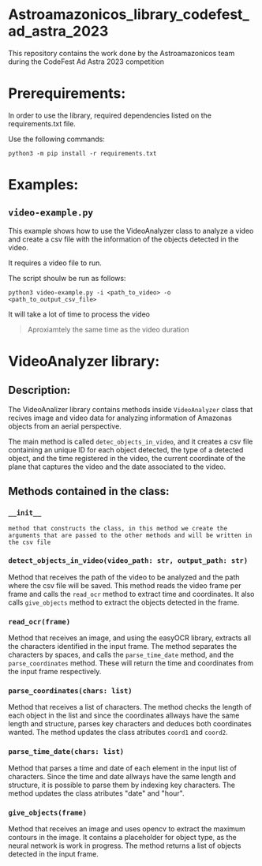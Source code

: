 # Astroamazonicos_library_codefest_ad_astra_2023
This repository contains the work done by the Astroamazonicos team during the CodeFest Ad Astra 2023 competition

# Prerequirements:
In order to use the library, required dependencies listed on the requirements.txt file.

Use the following commands:

```
python3 -m pip install -r requirements.txt
```

# Examples:

## `video-example.py`

This example shows how to use the VideoAnalyzer class to analyze a video and create a csv file with the information of the objects detected in the video.

It requires a video file to run.

The script shoulw be run as follows:
```
python3 video-example.py -i <path_to_video> -o <path_to_output_csv_file>
```

It will take a lot of time to process the video
> Aproxiamtely the same time as the video duration


# VideoAnalyzer library:
## Description:
The VideoAnalizer library contains methods inside `VideoAnalyzer` class that recives image and video data for analyzing information of Amazonas objects from an aerial perspective.

The main method is called `detec_objects_in_video`, and it creates a csv file containing an unique ID for each object detected, the type of a detected object, and the time registered in the video, the current coordinate of the plane that captures the video and the date associated to the video.
## Methods contained in the class:

### `__init__`
    method that constructs the class, in this method we create the arguments that are passed to the other methods and will be written in the csv file 
### `detect_objects_in_video(video_path: str, output_path: str)`

Method that receives the path of the video to be analyzed and the path where the csv file will be saved. This method reads the video frame per frame and calls the `read_ocr` method to extract time and coordinates. It also calls `give_objects` method to extract the objects detected in the frame.


### `read_ocr(frame)`

Method that receives an image, and using the easyOCR library, extracts all the characters identified in the input frame. The method separates the characters by spaces, and calls the `parse_time_date` method, and the `parse_coordinates` method. These will return the time and coordinates from the input frame respectively.

### `parse_coordinates(chars: list)`
Method that receives a list of characters. The method checks the length of each object in the list and since the coordinates allways have the same length and structure, parses key characters and deduces both coordinates wanted. The method updates the class atributes `coord1` and `coord2`.

### `parse_time_date(chars: list)`
Method that parses a time and date of each element in the  input list of characters. Since the time and date allways have the same length and structure, it is possible to parse them by indexing key characters. The method updates the class atributes "date" and "hour".
 


### `give_objects(frame)`

Method that receives an image and uses opencv to extract the maximum contours in the image. It contains a placeholder for object type, as the neural network is work in progress. The method returns a list of objects detected in the input frame.

